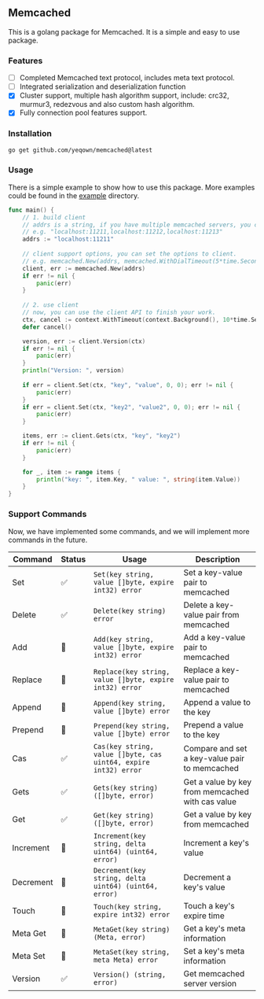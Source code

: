 ## Memcached

This is a golang package for Memcached. It is a simple and easy to use package.

### Features

- [ ] Completed Memcached text protocol, includes meta text protocol.
- [ ] Integrated serialization and deserialization function
- [x] Cluster support, multiple hash algorithm support, include: crc32, murmur3, redezvous and also custom hash algorithm.
- [x] Fully connection pool features support.

### Installation

```bash
go get github.com/yeqown/memcached@latest
```

### Usage

There is a simple example to show how to use this package. More examples could be found in the [example](./example) directory.

```go
func main() {
	// 1. build client
	// addrs is a string, if you have multiple memcached servers, you can use comma to separate them.
	// e.g. "localhost:11211,localhost:11212,localhost:11213"
	addrs := "localhost:11211"
	
	// client support options, you can set the options to client.
	// e.g. memcached.New(addrs, memcached.WithDialTimeout(5*time.Second))
	client, err := memcached.New(addrs)
	if err != nil {
		panic(err)
	}
	
	// 2. use client
	// now, you can use the client API to finish your work.
	ctx, cancel := context.WithTimeout(context.Background(), 10*time.Second)
	defer cancel()

	version, err := client.Version(ctx)
	if err != nil {
		panic(err)
	}
	println("Version: ", version)
	
	if err = client.Set(ctx, "key", "value", 0, 0); err != nil {
		panic(err)
	}
	if err = client.Set(ctx, "key2", "value2", 0, 0); err != nil {
		panic(err)
	}

	items, err := client.Gets(ctx, "key", "key2")
	if err != nil {
		panic(err)
	}

	for _, item := range items {
		println("key: ", item.Key, " value: ", string(item.Value))
	}
}
```

### Support Commands

Now, we have implemented some commands, and we will implement more commands in the future.

| Command | Status | Usage | Description |
| --- |--------| --- | --- |
| Set | ✅      | `Set(key string, value []byte, expire int32) error` | Set a key-value pair to memcached |
| Delete | ✅     | `Delete(key string) error` | Delete a key-value pair from memcached |
| Add | 🚧      | `Add(key string, value []byte, expire int32) error` | Add a key-value pair to memcached |
| Replace | 🚧      | `Replace(key string, value []byte, expire int32) error` | Replace a key-value pair to memcached |
| Append | 🚧      | `Append(key string, value []byte) error` | Append a value to the key |
| Prepend | 🚧      | `Prepend(key string, value []byte) error` | Prepend a value to the key |
| Cas | ✅      | `Cas(key string, value []byte, cas uint64, expire int32) error` | Compare and set a key-value pair to memcached |
| Gets | ✅      | `Gets(key string) ([]byte, error)` | Get a value by key from memcached with cas value |
| Get | ✅      | `Get(key string) ([]byte, error)` | Get a value by key from memcached |
| Increment | 🚧      | `Increment(key string, delta uint64) (uint64, error)` | Increment a key's value |
| Decrement | 🚧      | `Decrement(key string, delta uint64) (uint64, error)` | Decrement a key's value |
| Touch | 🚧      | `Touch(key string, expire int32) error` | Touch a key's expire time |
| Meta Get | 🚧      | `MetaGet(key string) (Meta, error)` | Get a key's meta information |
| Meta Set | 🚧      | `MetaSet(key string, meta Meta) error` | Set a key's meta information |
| Version | ✅      | `Version() (string, error)` | Get memcached server version |